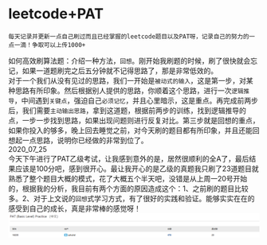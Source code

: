# leetcode+PAT  
    每天记录并更新一点自己刷过而且已经掌握的leetcode题目以及PAT呀，记录自己的努力的一点一滴！争取可以上传1000+  
如何高效刷算法题：介绍一种方法，`回想`。刚开始我刷题的时候，刷了很快就会忘记，如果一道题刷完之后五分钟就不记得思路了，那是非常低效的。   
对于一个我们从没有见过的思路，我们一开始是`被动式的输入`，这是第一步，对某种思路有所印象。然后根据别人提供的思路，你顺着这个思路，进行一次`逻辑推导`，中间遇到`关键点`，强迫自己`必须记忆`，并且心里暗示，这是重点。再完成前两步后，我们需要`主动输出思路`，拿到这道题，根据前两步的训练，找到逻辑推导的点，一步一步找到思路，如果出现问题则进行反复对比。第三步就是回想的重点，如果你投入的够多，晚上回去睡觉之前，对今天刷的题目都有所印象，并且还能回想起一点思路，说明你已经做的非常到位了。  
2020_07_25  
今天下午进行了PAT乙级考试，让我感到意外的是，居然很顺利的全A了，最后结果应该是100分吧，感到很开心。最让我开心的是乙级的真题我只刷了23道题目就熟悉了整个题目大概的模式，花了大概五个半天吧，没错是从上周一20号开始的，根据我的分析，我目前有两个方面的原因造成这个：1、之前刷的题目比较多。2、对于上文说的`回想`式学习方式，有了很好的实践和验证。能够实实在在的感受到自己的成长，真是非常棒的感觉呀！
![image](https://github.com/ZhangGang12/leetcode/blob/master/tmp/image/pat1.bmp)
